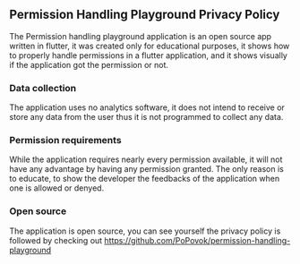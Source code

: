 ## Permission Handling Playground Privacy Policy

The Permission handling playground application is an open source app written in flutter, it was created only for educational purposes, it shows how to properly handle permissions in a flutter application, and it shows visually if the application got the permission or not.

### Data collection

The application uses no analytics software, it does not intend to receive or store any data from the user thus it is not programmed to collect any data.

### Permission requirements

While the application requires nearly every permission available, it will not have any advantage by having any permission granted. The only reason is to educate, to show the developer the feedbacks of the application when one is allowed or denyed.

### Open source

The application is open source, you can see yourself the privacy policy is followed by checking out https://github.com/PoPovok/permission-handling-playground